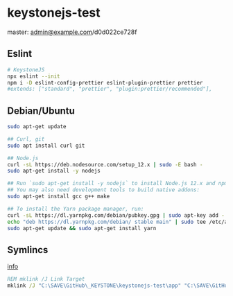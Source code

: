 # keystonejs-test

master: admin@example.com/d0d022ce728f

## Eslint

```bash
# KeystoneJS
npx eslint --init
npm i -D eslint-config-prettier eslint-plugin-prettier prettier
#extends: ["standard", "prettier", "plugin:prettier/recommended"],
```

## Debian/Ubuntu

```bash
sudo apt-get update

## Curl, git
sudo apt install curl git

## Node.js
curl -sL https://deb.nodesource.com/setup_12.x | sudo -E bash -
sudo apt-get install -y nodejs

## Run `sudo apt-get install -y nodejs` to install Node.js 12.x and npm
## You may also need development tools to build native addons:
sudo apt-get install gcc g++ make

## To install the Yarn package manager, run:
curl -sL https://dl.yarnpkg.com/debian/pubkey.gpg | sudo apt-key add -
echo "deb https://dl.yarnpkg.com/debian/ stable main" | sudo tee /etc/apt/sources.list.d/yarn.list
sudo apt-get update && sudo apt-get install yarn
```

## Symlincs

[info](https://www.howtogeek.com/howto/16226/complete-guide-to-symbolic-links-symlinks-on-windows-or-linux/)

```bat
REM mklink /J Link Target
mklink /J "C:\SAVE\GitHub\_KEYSTONE\keystonejs-test\app" "C:\SAVE\GitHub\_KEYSTONE\nextjs-test"
```
